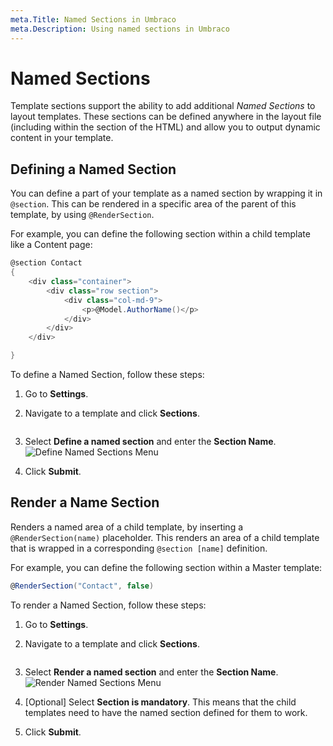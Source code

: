 ```yaml
---
meta.Title: Named Sections in Umbraco
meta.Description: Using named sections in Umbraco
---
```


# Named Sections

Template sections support the ability to add additional _Named Sections_ to layout templates. These sections can be defined anywhere in the layout file (including within the section of the HTML) and allow you to output dynamic content in your template.

## Defining a Named Section

You can define a part of your template as a named section by wrapping it in `@section`. This can be rendered in a specific area of the parent of this template, by using `@RenderSection`.

For example, you can define the following section within a child template like a Content page:

```csharp
@section Contact
{
    <div class="container">
        <div class="row section">
            <div class="col-md-9">
                <p>@Model.AuthorName()</p> 
            </div>
        </div>
    </div>

}
```

To define a Named Section, follow these steps:

1. Go to **Settings**.
2.  Navigate to a template and click **Sections**.&#x20;

    <figure><img src="images/Sections-option.png" alt=""><figcaption></figcaption></figure>
3. Select **Define a named section** and enter the **Section Name**. ![Define Named Sections Menu](images/Define-named-section.png)
4. Click **Submit**.

## Render a Name Section

Renders a named area of a child template, by inserting a `@RenderSection(name)` placeholder. This renders an area of a child template that is wrapped in a corresponding `@section [name]` definition.

For example, you can define the following section within a Master template:

```csharp
@RenderSection("Contact", false)
```

To render a Named Section, follow these steps:

1. Go to **Settings**.
2.  Navigate to a template and click **Sections**.&#x20;

    <figure><img src="images/Sections-option.png" alt=""><figcaption></figcaption></figure>
3. Select **Render a named section** and enter the **Section Name**. ![Render Named Sections Menu](images/Render-named-sections.png)
4. \[Optional] Select **Section is mandatory**. This means that the child templates need to have the named section defined for them to work.
5. Click **Submit**.
